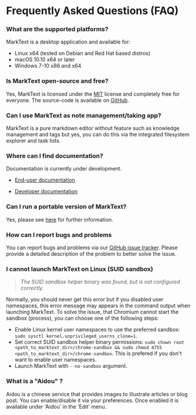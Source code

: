 # Frequently Asked Questions (FAQ)

### What are the supported platforms?

MarkText is a desktop application and available for:

- Linux x64 (tested on Debian and Red Hat based distros)
- macOS 10.10 x64 or later
- Windows 7-10 x86 and x64

### Is MarkText open-source and free?

Yes, MarkText is licensed under the [MIT](https://github.com/marktext/marktext/blob/develop/LICENSE) license and completely free for everyone. The source-code is available on [GitHub](https://github.com/marktext/marktext).

### Can I use MarkText as note management/taking app?

MarkText is a pure markdown editor without feature such as knowledge management and tags but yes, you can do this via the integrated filesystem explorer and task lists.

### Where can I find documentation?

Documentation is currently under development.

- [End-user documentation](https://github.com/marktext/marktext/blob/develop/docs/README.md)

- [Developer documentation](https://github.com/marktext/marktext/blob/develop/docs/dev/README.md)

### Can I run a portable version of MarkText?

Yes, please see [here](PORTABLE.md) for further information.

### How can I report bugs and problems

You can report bugs and problems via our [GitHub issue tracker](https://github.com/marktext/marktext/issues). Please provide a detailed description of the problem to better solve the issue.

### I cannot launch MarkText on Linux (SUID sandbox)

> *The SUID sandbox helper binary was found, but is not configured correctly.*

Normally, you should never get this error but if you disabled user namespaces, this error message may appears in the command output when launching MarkText. To solve the issue, that Chromium cannot start the sandbox (process), you can choose one of the following steps:

- Enable Linux kernel user namespaces to use the preferred sandbox: `sudo sysctl kernel.unprivileged_userns_clone=1`.
- Set correct SUID sandbox helper binary permissions: `sudo chown root <path_to_marktext_dir>/chrome-sandbox && sudo chmod 4755 <path_to_marktext_dir>/chrome-sandbox`. This is prefered if you don't want to enable user namespaces.
- Launch MarkText with `--no-sandbox` argument.

### What is a "Aidou" ?

Aidou is a chinese service that provides images to illustrate articles or blog post. You can enable/disable it via your preferences. Once enabled it is available under 'Aidou' in the 'Edit' menu.
